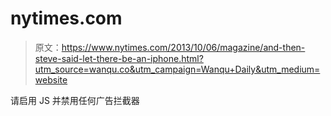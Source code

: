 # nytimes.com

> 原文：<https://www.nytimes.com/2013/10/06/magazine/and-then-steve-said-let-there-be-an-iphone.html?utm_source=wanqu.co&utm_campaign=Wanqu+Daily&utm_medium=website>

请启用 JS 并禁用任何广告拦截器